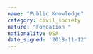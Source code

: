 ```yaml
---
name: "Public Knowledge"
category: civil_society
nature: "Fondation "
nationality: USA
date_signed: '2018-11-12'
---
```

    